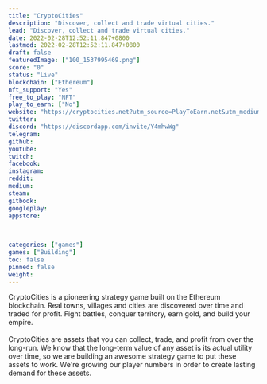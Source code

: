 ```yaml
---
title: "CryptoCities"
description: "Discover, collect and trade virtual cities."
lead: "Discover, collect and trade virtual cities."
date: 2022-02-28T12:52:11.847+0800
lastmod: 2022-02-28T12:52:11.847+0800
draft: false
featuredImage: ["100_1537995469.png"]
score: "0"
status: "Live"
blockchain: ["Ethereum"]
nft_support: "Yes"
free_to_play: "NFT"
play_to_earn: ["No"]
website: "https://cryptocities.net?utm_source=PlayToEarn.net&utm_medium=organic&utm_campaign=gamepage"
twitter: 
discord: "https://discordapp.com/invite/Y4mhwWg"
telegram: 
github: 
youtube: 
twitch: 
facebook: 
instagram: 
reddit: 
medium: 
steam: 
gitbook: 
googleplay: 
appstore: 

  
    
categories: ["games"]
games: ["Building"]
toc: false
pinned: false
weight: 
---
```

CryptoCities is a pioneering strategy game built on the Ethereum blockchain. Real towns, villages and cities are discovered over time and traded for profit. Fight battles, conquer territory, earn gold, and build your empire.<br> <br> CryptoCities are assets that you can collect, trade, and profit from over the long-run. We know that the long-term value of any asset is its actual utility over time, so we are building an awesome strategy game to put these assets to work. We're growing our player numbers in order to create lasting demand for these assets.